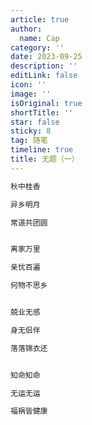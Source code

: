 ```yaml
---
article: true
author:
  name: Cap
category: ''
date: 2023-09-25
description: ''
editLink: false
icon: ''
image: ''
isOriginal: true
shortTitle: ''
star: false
sticky: 8
tag: 随笔
timeline: true
title: 无题（一）
---
```




```html
秋中桂香

异乡明月

常道共团圆


离家万里

亲忧百遍

何物不思乡


兢业无感

身无侣伴

落落锦衣还


知命知命

无运无运

福祸皆健康

```
